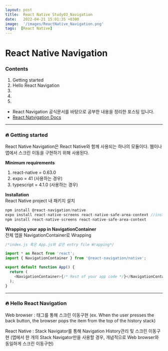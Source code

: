 ```yaml
---
layout: post
title:  React Native Study03_Navigation
date:   2022-04-21 15:01:35 +0300
image:  '/images/ReactNative_Navigation.png'
tags:  [React Native]
---
```


# React Native Navigation<br/>

### Contents<br/>
1. Getting started<br/>
2. Hello React Navigation<br/>
3. <br/>
4. <br/>
5. <br/>

* React Navigation 공식문서를 바탕으로 공부한 내용을 정리한 포스팅 입니다.<br/>
* [React Natvigation Docs](https://reactnavigation.org/docs/getting-started)<br/>

___

### :fire: Getting started<br/>
React Native Navigation은 React Native와 함께 사용되는 하나의 모듈이다. 웹이나 앱에서 스크린 이동을 구현하기 위해 사용된다.<br/>

**Minimum requirements**<br/>
1. react-native = 0.63.0<br/>
2. expo = 41 (사용하는 경우)<br/>
3. typescript = 4.1.0 (사용하는 경우)<br/>

**Installation**<br/>
React Native project 내 패키지 설치<br/>

```javascript
npm install @react-navigation/native
expo install react-native-screens react-native-safe-area-context //install versions of library
npm install react-native-screens react-native-safe-area-context
```

**Wrapping your app in NavigationContainer**<br/>
전체 앱을 NavigationContainer로 Wrapping <br/>

```javascript
/*index.js 혹은 App.js와 같은 entry file Wrapping*/

import * as React from 'react';
import { NavigationContainer } from '@react-navigation/native';

export default function App() {
  return (
    <NavigationContainer>{/* Rest of your app code */}</NavigationContainer>
  );
}
```

___

### :fire: Hello React Navigation<br/>

Web browser : <a>태그를 통해 스크린 이동구현 (ex. When the user presses the back button, the browser pops the item from the top of the history stack)<br/>

React Native : Stack Navigator를 통해 Navigation History관리 및 스크린 이동구현 (앱에서 한 개의 Stack Navigator만을 사용할 경우, 개념적으로 Web browser와 동일하게 스크린 이동구현)<br/>
